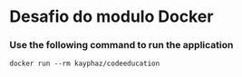 # Desafio do modulo Docker

### Use the following command to run the application

`docker run --rm kayphaz/codeeducation`
